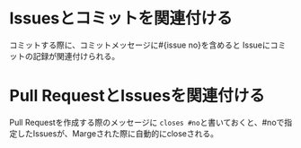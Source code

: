 # Issuesとコミットを関連付ける

コミットする際に、コミットメッセージに#{issue no}を含めると
Issueにコミットの記録が関連付けられる。

# Pull RequestとIssuesを関連付ける

Pull Requestを作成する際のメッセージに
`closes #no`と書いておくと、#noで指定したIssuesが、Margeされた際に自動的にcloseされる。
